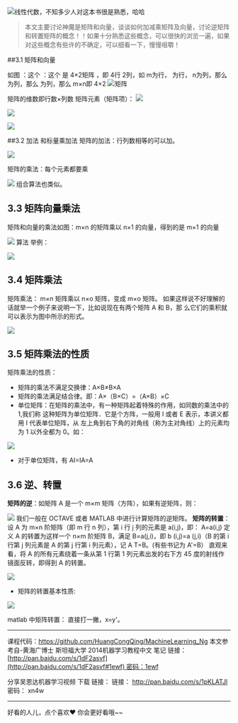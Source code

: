 ![线性代数，不知多少人对这本书很是熟悉，哈哈](http://upload-images.jianshu.io/upload_images/4340772-6d5a90dce8026e93.png?imageMogr2/auto-orient/strip%7CimageView2/2/w/1240)

>本文主要讨论神魔是矩阵和向量，谈谈如何加减乘矩阵及向量，讨论逆矩阵和转置矩阵的概念！！如果十分熟悉这些概念，可以很快的浏览一遍，如果对这些概念有些许的不确定，可以细看一下，慢慢咀嚼！

##3.1 矩阵和向量

如图 ：这个 ：这个 是 4×2矩阵 ，即 4行 2列，如 m为行， 为行， n为列，那么 为列，那么 为列，那么 m×n即 4×2
![矩阵](http://upload-images.jianshu.io/upload_images/4340772-a79ea1ad00485b33.png?imageMogr2/auto-orient/strip%7CimageView2/2/w/1240)


矩阵的维数即行数×列数
矩阵元素（矩阵项）：
![](http://upload-images.jianshu.io/upload_images/4340772-e128b7ca2d813c65.png?imageMogr2/auto-orient/strip%7CimageView2/2/w/1240)

![](http://upload-images.jianshu.io/upload_images/4340772-39101576361f3b2d.png?imageMogr2/auto-orient/strip%7CimageView2/2/w/1240)

![](http://upload-images.jianshu.io/upload_images/4340772-eb3ebb52f902774e.png?imageMogr2/auto-orient/strip%7CimageView2/2/w/1240)


##3.2 加法 和标量乘加法 
矩阵的加法：行列数相等的可以加。

![](http://upload-images.jianshu.io/upload_images/4340772-68af41b4e3cc49d6.png?imageMogr2/auto-orient/strip%7CimageView2/2/w/1240)

矩阵的乘法：每个元素都要乘

![](http://upload-images.jianshu.io/upload_images/4340772-1b30e64eb93e27a5.png?imageMogr2/auto-orient/strip%7CimageView2/2/w/1240)
组合算法也类似。

## 3.3 矩阵向量乘法
矩阵和向量的乘法如图：m×n 的矩阵乘以 n×1 的向量，得到的是 m×1 的向量

![](http://upload-images.jianshu.io/upload_images/4340772-8818792dcab96753.png?imageMogr2/auto-orient/strip%7CimageView2/2/w/1240)
算法 举例： 

![](http://upload-images.jianshu.io/upload_images/4340772-57439f777b7d06b1.png?imageMogr2/auto-orient/strip%7CimageView2/2/w/1240)

## 3.4 矩阵乘法
矩阵乘法：
m×n 矩阵乘以 n×o 矩阵，变成 m×o 矩阵。
如果这样说不好理解的话就举一个例子来说明一下，比如说现在有两个矩阵 A 和 B，那
么它们的乘积就可以表示为图中所示的形式。

![](http://upload-images.jianshu.io/upload_images/4340772-770440c37042c866.png?imageMogr2/auto-orient/strip%7CimageView2/2/w/1240)

## 3.5 矩阵乘法的性质
矩阵乘法的性质：
* 矩阵的乘法不满足交换律：A×B≠B×A
* 矩阵的乘法满足结合律。即：A×（B×C）=（A×B）×C
* 单位矩阵：在矩阵的乘法中，有一种矩阵起着特殊的作用，如同数的乘法中的 1,我们称
这种矩阵为单位矩阵．它是个方阵，一般用 I 或者 E 表示，本讲义都用 I 代表单位矩阵，从
左上角到右下角的对角线（称为主对角线）上的元素均为 1 以外全都为 0。如：

![](http://upload-images.jianshu.io/upload_images/4340772-dac241cf3d2e2173.png?imageMogr2/auto-orient/strip%7CimageView2/2/w/1240)
* 对于单位矩阵，有 AI=IA=A
## 3.6 逆、转置
**矩阵的逆**：如矩阵 A 是一个 m×m 矩阵（方阵），如果有逆矩阵，则：

![](http://upload-images.jianshu.io/upload_images/4340772-9bfa5e1ba265fd0a.png?imageMogr2/auto-orient/strip%7CimageView2/2/w/1240)
我们一般在 OCTAVE 或者 MATLAB 中进行计算矩阵的逆矩阵。
**矩阵的转置**：设 A 为 m×n 阶矩阵（即 m 行 n 列），第 i 行 j 列的元素是 a(i,j)，即：
A=a(i,j)
定义 A 的转置为这样一个 n×m 阶矩阵 B，满足 B=a(j,i)，即 b (i,j)=a (j,i)（B 的第 i 行第
j 列元素是 A 的第 j 行第 i 列元素），记 A
T=B。(有些书记为 A'=B）
直观来看，将 A 的所有元素绕着一条从第 1 行第 1 列元素出发的右下方 45 度的射线作
镜面反转，即得到 A 的转置。

![](http://upload-images.jianshu.io/upload_images/4340772-6496da9c345b3a01.png?imageMogr2/auto-orient/strip%7CimageView2/2/w/1240)
* 矩阵的转置基本性质:

![](http://upload-images.jianshu.io/upload_images/4340772-cf8b4a015a9fcced.png?imageMogr2/auto-orient/strip%7CimageView2/2/w/1240)

matlab 中矩阵转置：
直接打一撇，x=y'。

---
课程代码：https://github.com/HuangCongQing/MachineLearning_Ng
本文参考自-黄海广博士 斯坦福大学 2014机器学习教程中文 笔记
链接：[http://pan.baidu.com/s/1dF2asvf](http://pan.baidu.com/s/1dF2asvf#1ewf) 密码：1ewf

分享吴恩达机器学习视频 下载 链接： 
链接： http://pan.baidu.com/s/1pKLATJl 密码： xn4w

---
好看的人儿，点个喜欢❤ 你会更好看哦~~
